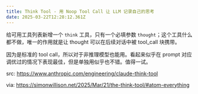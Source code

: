 ```yaml
---
title: Think Tool - 用 Noop Tool Call 让 LLM 记录自己的思考
date: 2025-03-22T12:28:12.361Z
---
```


给可用工具列表新增一个 `think` 工具，只有一个必填参数 `thought`；这个工具什么都不做，唯一的作用就是让 thought 可以在后续对话中被 tool_call 块携带。

因为是标准的 tool call，所以对于非推理模型也能用。看起来似乎在 prompt 对应调优过的情况下表现最佳，但是单独用似乎也不错。值得一试。

src: https://www.anthropic.com/engineering/claude-think-tool

via: https://simonwillison.net/2025/Mar/21/the-think-tool/#atom-everything